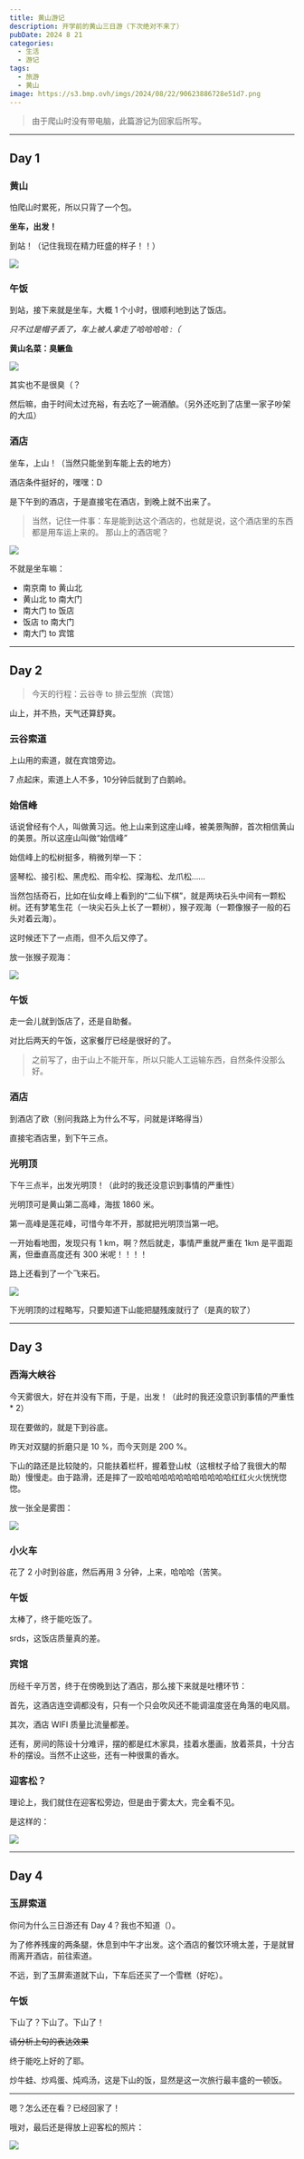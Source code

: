 ```yaml
---
title: 黄山游记
description: 开学前的黄山三日游（下次绝对不来了）
pubDate: 2024 8 21
categories:
  - 生活
  - 游记
tags:
  - 旅游
  - 黄山
image: https://s3.bmp.ovh/imgs/2024/08/22/90623886728e51d7.png
---
```

> 由于爬山时没有带电脑，此篇游记为回家后所写。

---
## Day 1
### 黄山

怕爬山时累死，所以只背了一个包。

**坐车，出发！**

到站！（记住我现在精力旺盛的样子！！）

![](https://s3.bmp.ovh/imgs/2024/08/22/613d9473243b8a56.jpg)

### 午饭

到站，接下来就是坐车，大概 1 个小时，很顺利地到达了饭店。

*只不过是帽子丢了，车上被人拿走了哈哈哈哈 :（*

**黄山名菜：臭鳜鱼**

![](https://s3.bmp.ovh/imgs/2024/08/22/91d48af76021f09e.jpg)

其实也不是很臭（？

然后嘛，由于时间太过充裕，有去吃了一碗酒酿。（另外还吃到了店里一家子吵架的大瓜）

### 酒店

坐车，上山！（当然只能坐到车能上去的地方）

酒店条件挺好的，嘿嘿：D

是下午到的酒店，于是直接宅在酒店，到晚上就不出来了。

> 当然，记住一件事：车是能到达这个酒店的，也就是说，这个酒店里的东西都是用车运上来的。
> 那山上的酒店呢？

![](https://s3.bmp.ovh/imgs/2024/08/22/43d112abae7bed1d.jpg)

不就是坐车嘛：

- 南京南 to 黄山北
- 黄山北 to 南大门
- 南大门 to 饭店
- 饭店 to 南大门
- 南大门 to 宾馆

---
## Day 2

> 今天的行程：云谷寺 to 排云型旅（宾馆）

山上，并不热，天气还算舒爽。

### 云谷索道

上山用的索道，就在宾馆旁边。

7 点起床，索道上人不多，10分钟后就到了白鹅岭。

### 始信峰

话说曾经有个人，叫做黄习远。他上山来到这座山峰，被美景陶醉，首次相信黄山的美景。所以这座山叫做“始信峰”

始信峰上的松树挺多，稍微列举一下：

竖琴松、接引松、黑虎松、雨伞松、探海松、龙爪松……

当然包括奇石，比如在仙女峰上看到的“二仙下棋”，就是两块石头中间有一颗松树。还有梦笔生花（一块尖石头上长了一颗树），猴子观海（一颗像猴子一般的石头对着云海）。

这时候还下了一点雨，但不久后又停了。

放一张猴子观海：

<img src = 'https://s3.bmp.ovh/imgs/2024/08/22/1e31e2ddd8cdb789.jpg' >

### 午饭

走一会儿就到饭店了，还是自助餐。

对比后两天的午饭，这家餐厅已经是很好的了。

> 之前写了，由于山上不能开车，所以只能人工运输东西，自然条件没那么好。

### 酒店

到酒店了欧（别问我路上为什么不写，问就是详略得当）

直接宅酒店里，到下午三点。

### 光明顶

下午三点半，出发光明顶！（此时的我还没意识到事情的严重性）

光明顶可是黄山第二高峰，海拔 1860 米。

第一高峰是莲花峰，可惜今年不开，那就把光明顶当第一吧。

一开始看地图，发现只有 1 km，啊？然后就走，事情严重就严重在 1km 是平面距离，但垂直高度还有 300 米呢！！！！

路上还看到了一个飞来石。

![](https://s3.bmp.ovh/imgs/2024/08/22/33b3cea8e6aa5efe.jpg)

下光明顶的过程略写，只要知道下山能把腿残废就行了（是真的软了）

---

## Day 3

### 西海大峡谷

今天雾很大，好在并没有下雨，于是，出发！（此时的我还没意识到事情的严重性 * 2）

现在要做的，就是下到谷底。

昨天对双腿的折磨只是 10 %，而今天则是 200 %。

下山的路还是比较陡的，只能扶着栏杆，握着登山杖（这根杖子给了我很大的帮助）慢慢走。由于路滑，还是摔了一跤哈哈哈哈哈哈哈哈哈哈哈红红火火恍恍惚惚。

放一张全是雾图：

![](https://pic.imgdb.cn/item/66c71821d9c307b7e9da3f19.jpg)
### 小火车

花了 2 小时到谷底，然后再用 3 分钟，上来，哈哈哈（苦笑。

### 午饭

太棒了，终于能吃饭了。

srds，这饭店质量真的差。

### 宾馆

历经千辛万苦，终于在傍晚到达了酒店，那么接下来就是吐槽环节：

首先，这酒店连空调都没有，只有一个只会吹风还不能调温度竖在角落的电风扇。

其次，酒店 WIFI 质量比流量都差。

还有，房间的陈设十分难评，摆的都是红木家具，挂着水墨画，放着茶具，十分古朴的摆设。当然不止这些，还有一种很熏的香水。

### 迎客松？

理论上，我们就住在迎客松旁边，但是由于雾太大，完全看不见。

是这样的：

![](https://pic.imgdb.cn/item/66c719b6d9c307b7e9db8986.jpg)


---

## Day 4

### 玉屏索道

你问为什么三日游还有 Day 4？我也不知道（）。

为了修养残废的两条腿，休息到中午才出发。这个酒店的餐饮环境太差，于是就冒雨离开酒店，前往索道。

不远，到了玉屏索道就下山，下车后还买了一个雪糕（好吃）。

### 午饭

下山了？下山了。下山了！

~~请分析上句的表达效果~~

终于能吃上好的了耶。

炒牛蛙、炒鸡蛋、炖鸡汤，这是下山的饭，显然是这一次旅行最丰盛的一顿饭。

---

嗯？怎么还在看？已经回家了！

哦对，最后还是得放上迎客松的照片：

![](https://pic.imgdb.cn/item/66c71b3fd9c307b7e9df8a89.jpg)